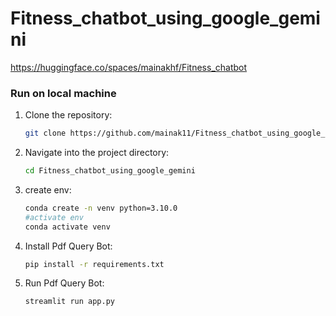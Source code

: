 # Fitness_chatbot_using_google_gemini
https://huggingface.co/spaces/mainakhf/Fitness_chatbot

### Run on local machine


1. Clone the repository:
    ```sh
    git clone https://github.com/mainak11/Fitness_chatbot_using_google_gemini.git
    ```
2. Navigate into the project directory:
    ```sh
    cd Fitness_chatbot_using_google_gemini
    ```
3. create env: 
    ```sh
    conda create -n venv python=3.10.0
    #activate env
    conda activate venv
    ```
4. Install Pdf Query Bot: 
    ```sh
    pip install -r requirements.txt
    ```
5. Run Pdf Query Bot: 
    ```sh
    streamlit run app.py
    ```
